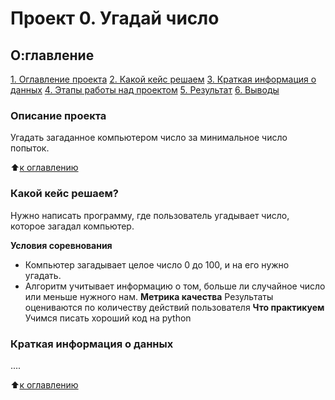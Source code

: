 # Проект 0. Угадай число
## О:главление
[1. Оглавление проекта](ссылка)
[2. Какой кейс решаем](ссылка)
[3. Краткая информация о данных](ссылка)
[4. Этапы работы над проектом](ссылка)
[5. Результат](ссылка)
[6. Выводы](ссылка)

### Описание проекта
Угадать загаданное компьютером число за минимальное число попыток.

:arrow_up:[к оглавлению](ссылка)

### Какой кейс решаем?
Нужно написать программу, где пользователь угадывает число, которое загадал компьютер.

**Условия соревнования**
- Компьютер загадывает целое число 0 до 100, и на его нужно угадать.
- Алгоритм  учитывает информацию о том, больше ли случайное число или меньше нужного нам.
**Метрика качества**
Результаты оцениваются по количеству действий пользователя
**Что практикуем**
Учимся писать хороший код на python
### Краткая информация о данных
....

:arrow_up:[к оглавлению](ссылка)
